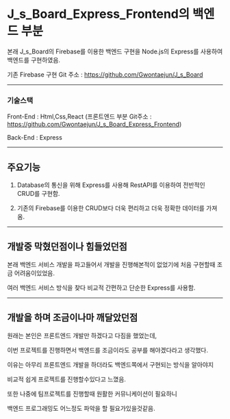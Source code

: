 # J_s_Board_Express_Frontend의 백엔드 부분

본래 J_s_Board의 Firebase를 이용한 백엔드 구현을 Node.js의 Express를 사용하여 백엔드를 구현하였음.

기존 Firebase 구현 Git 주소 : https://github.com/Gwontaejun/J_s_Board

---------------------------------------

### 기술스택

Front-End : Html,Css,React (프론트엔드 부분 Git주소 : https://github.com/Gwontaejun/J_s_Board_Express_Frontend)

Back-End : Express

---------------------------------------
## 주요기능

1. Database의 통신을 위해 Express를 사용해 RestAPI를 이용하여 전반적인 CRUD를 구현함.

2. 기존의 Firebase를 이용한 CRUD보다 더욱 편리하고 더욱 정확한 데이터를 가져옴.

---------------------------------------
## 개발중 막혔던점이나 힘들었던점

본래 백엔드 서비스 개발을 파고들어서 개발을 진행해본적이 없었기에 처음 구현할때 조금 어려움이있었음.

여러 백엔드 서비스 방식을 찾다 비교적 간편하고 단순한 Express를 사용함.

---------------------------------------
## 개발을 하며 조금이나마 깨달았던점

원래는 본인은 프론트엔드 개발만 하겠다고 다짐을 했었는데,

이번 프로젝트를 진행하면서 백엔드를 조금이라도 공부를 해야겠다라고 생각했다.

이유는 아무리 프론트엔드 개발을 하더라도 백엔드쪽에서 구현되는 방식을 알아야지

비교적 쉽게 프로젝트를 진행할수있다고 느꼈음.

또한 나중에 팀프로젝트를 진행할때 원활한 커뮤니케이션이 필요하니

백엔드 프로그래밍도 어느정도 파악을 할 필요가있을것같음.

